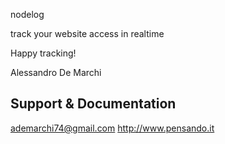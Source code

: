 nodelog

track your website access in realtime

Happy tracking!

Alessandro De Marchi

## Support & Documentation

ademarchi74@gmail.com
http://www.pensando.it